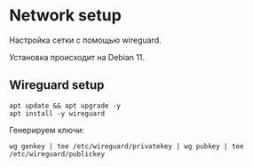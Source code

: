 # Network setup



Настройка сетки с помощью wireguard.



Установка происходит на Debian 11.



## Wireguard setup

```
apt update && apt upgrade -y
apt install -y wireguard
```

Генерируем ключи:

```
wg genkey | tee /etc/wireguard/privatekey | wg pubkey | tee /etc/wireguard/publickey
```



